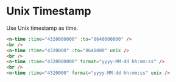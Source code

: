 # Unix Timestamp

Use Unix timestamp as time.

```html
<n-time :time="4320000000" :to="8640000000" />
<br />
<n-time :time="4320000" :to="8640000" unix />
<br />
<n-time :time="4320000000" format="yyyy-MM-dd hh:mm:ss" />
<br />
<n-time :time="4320000" format="yyyy-MM-dd hh:mm:ss" unix />
```
